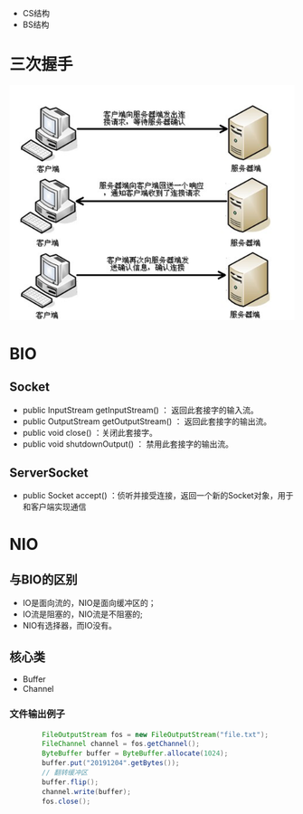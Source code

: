- CS结构
- BS结构

# 三次握手

![批注 2019-08-03 162029](/assets/批注%202019-08-03%20162029.png)

# BIO

## Socket

- public InputStream getInputStream() ： 返回此套接字的输入流。
- public OutputStream getOutputStream() ： 返回此套接字的输出流。
- public void close() ：关闭此套接字。
- public void shutdownOutput() ： 禁用此套接字的输出流。

## ServerSocket

- public Socket accept() ：侦听并接受连接，返回一个新的Socket对象，用于和客户端实现通信

# NIO

## 与BIO的区别

- IO是面向流的，NIO是面向缓冲区的；
- IO流是阻塞的，NIO流是不阻塞的;
- NIO有选择器，而IO没有。

## 核心类

- Buffer
- Channel

### 文件输出例子

```java
        FileOutputStream fos = new FileOutputStream("file.txt");
        FileChannel channel = fos.getChannel();
        ByteBuffer buffer = ByteBuffer.allocate(1024);
        buffer.put("20191204".getBytes());
        // 翻转缓冲区
        buffer.flip();
        channel.write(buffer);
        fos.close();
```



